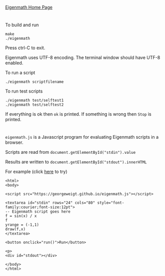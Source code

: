[Eigenmath Home Page](https://georgeweigt.github.io)
#

To build and run

```
make
./eigenmath
```

Press ctrl-C to exit.

Eigenmath uses UTF-8 encoding. The terminal window should have UTF-8 enabled.

To run a script

```
./eigenmath scriptfilename
```

To run test scripts

```
./eigenmath test/selftest1
./eigenmath test/selftest2
```

If everything is ok then `ok` is printed.
If something is wrong then `Stop` is printed.

#

`eigenmath.js` is a Javascript program for evaluating Eigenmath scripts in a browser.

Scripts are read from `document.getElementById("stdin").value`

Results are written to `document.getElementById("stdout").innerHTML`

For example (click [here](https://georgeweigt.github.io/demo.html) to try)

```
<html>
<body>

<script src="https://georgeweigt.github.io/eigenmath.js"></script>

<textarea id="stdin" rows="24" cols="80" style="font-family:courier;font-size:12pt">
-- Eigenmath script goes here
f = sin(x) / x
f
yrange = (-1,1)
draw(f,x)
</textarea>

<button onclick="run()">Run</button>

<p>
<div id="stdout"></div>

</body>
</html>
```
